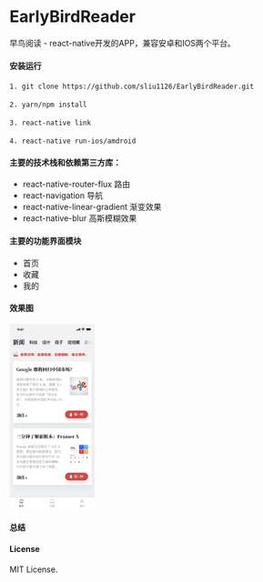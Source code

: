 # EarlyBirdReader
早鸟阅读  -  react-native开发的APP，兼容安卓和IOS两个平台。



#### 安装运行

```
1. git clone https://github.com/sliu1126/EarlyBirdReader.git

2. yarn/npm install

3. react-native link 

4. react-native run-ios/amdroid
```



#### 主要的技术栈和依赖第三方库：

+ react-native-router-flux   路由
+ react-navigation 导航
+ react-native-linear-gradient 渐变效果
+ react-native-blur  高斯模糊效果



#### 主要的功能界面模块

+ 首页
+ 收藏
+ 我的



#### 效果图

  <img src="./screenshot/home.jpg" width=150 height=325 />

 

#### 总结



#### License

MIT License.

 


